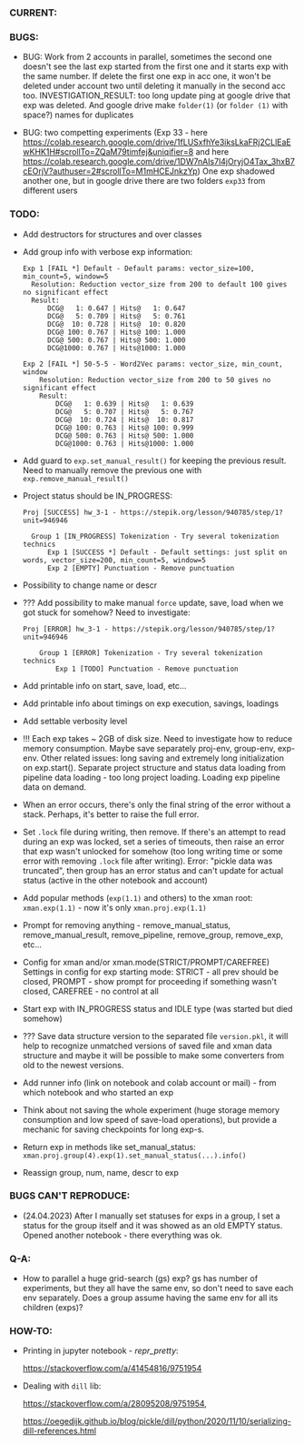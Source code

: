 ### CURRENT:



### BUGS:

- BUG: Work from 2 accounts in parallel, sometimes the second one doesn't see the last exp started from the first one and it starts exp with the same number. If delete the first one exp in acc one, it won't be deleted under account two until deleting it manually in the second acc too. INVESTIGATION_RESULT: too long update ping at google drive that exp was deleted. And google drive make `folder(1)` (or `folder (1)` with space?) names for duplicates

- BUG: two competting experiments (Exp 33 - here https://colab.research.google.com/drive/1fLUSxfhYe3iksLkaFRj2CLlEaEwKHK1H#scrollTo=ZQaM79timfej&uniqifier=8 and here https://colab.research.google.com/drive/1DW7nAIs7l4jOryjO4Tax_3hxB7cEOrjV?authuser=2#scrollTo=M1mHCEJnkzYp) One exp shadowed another one, but in google drive there are two folders `exp33` from different users



### TODO:

- Add destructors for structures and over classes

- Add group info with verbose exp information:
  ```
  Exp 1 [FAIL *] Default - Default params: vector_size=100, min_count=5, window=5
    Resolution: Reduction vector_size from 200 to default 100 gives no significant effect
    Result:
        DCG@   1: 0.647 | Hits@   1: 0.647
        DCG@   5: 0.709 | Hits@   5: 0.761
        DCG@  10: 0.728 | Hits@  10: 0.820
        DCG@ 100: 0.767 | Hits@ 100: 1.000
        DCG@ 500: 0.767 | Hits@ 500: 1.000
        DCG@1000: 0.767 | Hits@1000: 1.000
        
  Exp 2 [FAIL *] 50-5-5 - Word2Vec params: vector_size, min_count, window
      Resolution: Reduction vector_size from 200 to 50 gives no significant effect
      Result:
          DCG@   1: 0.639 | Hits@   1: 0.639
          DCG@   5: 0.707 | Hits@   5: 0.767
          DCG@  10: 0.724 | Hits@  10: 0.817
          DCG@ 100: 0.763 | Hits@ 100: 0.999
          DCG@ 500: 0.763 | Hits@ 500: 1.000
          DCG@1000: 0.763 | Hits@1000: 1.000
  ```

- Add guard to `exp.set_manual_result()` for keeping the previous result. Need to manually remove the previous one with `exp.remove_manual_result()`

- Project status should be IN_PROGRESS:
  ```
  Proj [SUCCESS] hw_3-1 - https://stepik.org/lesson/940785/step/1?unit=946946

    Group 1 [IN_PROGRESS] Tokenization - Try several tokenization technics
        Exp 1 [SUCCESS *] Default - Default settings: just split on words, vector_size=200, min_count=5, window=5
        Exp 2 [EMPTY] Punctuation - Remove punctuation
  ```

- Possibility to change name or descr

- ??? Add possibility to make manual `force` update, save, load when we got stuck for somehow? Need to investigate:
  ```
  Proj [ERROR] hw_3-1 - https://stepik.org/lesson/940785/step/1?unit=946946
  
      Group 1 [ERROR] Tokenization - Try several tokenization technics
          Exp 1 [TODO] Punctuation - Remove punctuation
  ```

- Add printable info on start, save, load, etc...

- Add printable info about timings on exp execution, savings, loadings

- Add settable verbosity level

- !!! Each exp takes ~ 2GB of disk size. Need to investigate how to reduce memory consumption. Maybe save separately proj-env, group-env, exp-env. Other related issues: long saving and extremely long initialization on exp.start(). Separate project structure and status data loading from pipeline data loading - too long project loading. Loading exp pipeline data on demand.

- When an error occurs, there's only the final string of the error without a stack. Perhaps, it's better to raise the full error.

- Set `.lock` file during writing, then remove. If there's an attempt to read during an exp was locked, set a series of timeouts, then raise an error that exp wasn't unlocked for somehow (too long writing time or some error with removing `.lock` file after writing). Error: "pickle data was truncated", then group has an error status and can't update for actual status (active in the other notebook and account)

- Add popular methods (`exp(1.1)` and others) to the xman root: `xman.exp(1.1)` - now it's only `xman.proj.exp(1.1)`

- Prompt for removing anything - remove_manual_status, remove_manual_result, remove_pipeline, remove_group, remove_exp, etc...

- Config for xman and/or xman.mode(STRICT/PROMPT/CAREFREE) Settings in config for exp starting mode: STRICT - all prev should be closed, PROMPT - show prompt for proceeding if something wasn't closed, CAREFREE - no control at all

- Start exp with IN_PROGRESS status and IDLE type (was started but died somehow)

-  ??? Save data structure version to the separated file `version.pkl`, it will help to recognize unmatched versions of saved file and xman data structure and maybe it will be possible to make some converters from old to the newest versions.
       
- Add runner info (link on notebook and colab account or mail) - from which notebook and who started an exp

- Think about not saving the whole experiment (huge storage memory consumption and low speed of save-load operations), but provide a mechanic for saving checkpoints for long exp-s.

- Return exp in methods like set_manual_status: `xman.proj.group(4).exp(1).set_manual_status(...).info()`

- Reassign group, num, name, descr to exp



### BUGS CAN'T REPRODUCE:

- (24.04.2023) After I manually set statuses for exps in a group, I set a status for the group itself and it was showed as an old EMPTY status. Opened another notebook  - there everything was ok.


### Q-A:

- How to parallel a huge grid-search (gs) exp? gs has number of experiments, but they all have the same env, so don't need to save each env separately. Does a group assume having the same env for all its children (exps)? 



### HOW-TO:
    
- Printing in jupyter notebook - _repr_pretty_:

    https://stackoverflow.com/a/41454816/9751954
    
- Dealing with `dill` lib:

    https://stackoverflow.com/a/28095208/9751954,

    https://oegedijk.github.io/blog/pickle/dill/python/2020/11/10/serializing-dill-references.html